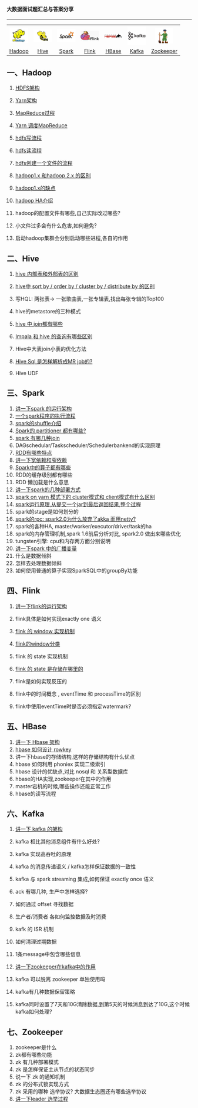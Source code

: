 #### 大数据面试题汇总与答案分享

------

<table>
    <tr>
     <th><img width="50px" src="./pictures/hadoop.jpg"></th>
     <th><img width="50px" src="./pictures/hive.jpg"></th>
     <th><img width="50px" src="./pictures/spark.jpg"></th>
     <th><img width="50px" src="./pictures/flink.png"></th>
     <th><img width="50px" src="./pictures/hbase.png"></th>
     <th><img width="50px" src="./pictures/kafka.png"></th>
     <th><img width="50px" src="./pictures/zookeeper.jpg"></th>
    </tr>
<tr>
  <td align="center"><a href="#一hadoop">Hadoop</a></td>
  <td align="center"><a href="#二hive">Hive</a></td>
  <td align="center"><a href="#三spark">Spark</a></td>
  <td align="center"><a href="#四flink">Flink</a></td>
  <td align="center"><a href="#五hbase">HBase</a></td>
  <td align="center"><a href="#六kafka">Kafka</a></td>
  <td align="center"><a href="#七zookeeper">Zookeeper</a></td>
</tr>
    </table>


## 一、Hadoop

1. [HDFS架构](./docs/HDFS架构.md)

2. [Yarn架构](./docs/Yarn架构.md)

3. [MapReduce过程](./docs/MapReduce过程.md)

4. [Yarn 调度MapReduce](./docs/Yarn调度MapReduce.md)

5. [hdfs写流程](./docs/hdfs写流程.md)

6. [hdfs读流程](./docs/hdfs读流程.md)

7. [hdfs创建一个文件的流程](./docs/hdfs创建一个文件的流程.md)

8. [hadoop1.x 和hadoop 2.x 的区别](./docs/hadoop1.x和hadoop2.x的区别.md)

9. [hadoop1.x的缺点](./docs/hadoop1.x的缺点.md)

10. [hadoop HA介绍](./docs/hadoopHA介绍.md)

11. hadoop的配置文件有哪些,自己实际改过哪些?

12. 小文件过多会有什么危害,如何避免?

13. 启动hadoop集群会分别启动哪些进程,各自的作用

    

## 二、Hive

1. [hive 内部表和外部表的区别](./docs/hive内部表和外部表的区别.md)

2. [hive中 sort by / order by / cluster by / distribute by 的区别](./docs/hive四种排序方式的区别.md)

3. 写HQL: 两张表-> 一张歌曲表,一张专辑表,找出每张专辑的Top100

4. hive的metastore的三种模式

5. [hive 中 join都有哪些](./docs/hive中join都有哪些.md)

6. [Impala 和 hive 的查询有哪些区别](./docs/Impala和hive的查询有哪些区别.md)

7. Hive中大表join小表的优化方法

8. [Hive Sql 是怎样解析成MR job的?](./docs/HiveToMR.md)

9. Hive UDF

   

## 三、Spark

1. [讲一下spark 的运行架构](./docs/讲一下spark的运行架构.md)
2. [一个spark程序的执行流程](./docs/一个spark程序的执行流程.md)
3. [spark的shuffle介绍](./docs/spark的shuffle介绍.md)
4. [Spark的 partitioner 都有哪些?](./docs/Spark的partitioner都有哪些.md)
5. [spark 有哪几种join](./docs/spark有哪几种join.md)
6. DAGschedular/Taskscheduler/Schedulerbankend的实现原理
7. [RDD有哪些特点](./docs/RDD有哪些特点.md)
8. [讲一下宽依赖和窄依赖](./docs/讲一下宽依赖和窄依赖.md)
9. [Spark中的算子都有哪些](./docs/Spark中的算子都有哪些.md)
10. RDD的缓存级别都有哪些
11. RDD 懒加载是什么意思
12. [讲一下spark的几种部署方式](./docs/讲一下spark的几种部署方式.md)
13. [spark on yarn 模式下的 cluster模式和 client模式有什么区别](./docs/spark中cluster模式和client模式有什么区别.md)
14. [spark运行原理,从提交一个jar到最后返回结果,整个过程](./docs/spark从提交一个jar到最后返回结果.md)
15. spark的stage是如何划分的
16. [spark的rpc: spark2.0为什么放弃了akka 而用netty?](./docs/spark2.0为什么放弃了akka而用netty.md)
17. spark的各种HA,  master/worker/executor/driver/task的ha
18. spark的内存管理机制,spark 1.6前后分析对比, spark2.0 做出来哪些优化
19. tungsten引擎: cpu和内存两方面分别说明
20. [讲一下spark 中的广播变量](./docs/spark中的广播变量.md)
21. 什么是数据倾斜
22. 怎样去处理数据倾斜
23. 如何使用普通的算子实现SparkSQL中的groupBy功能

## 四、Flink

1. [讲一下flink的运行架构](./docs/讲一下flink的运行架构.md)

2. flink具体是如何实现exactly one 语义

3. [flink 的 window 实现机制](./docs/flink的window实现机制.md)

4. [flink的window分类](./docs/flink的window分类.md)

5. flink 的 state 实现机制

6. [flink 的 state 是存储在哪里的](./docs/flink的state是存储在哪里的.md)

7. flink是如何实现反压的

8. flink中的时间概念 , eventTime 和 processTime的区别

9. flink中使用eventTime时是否必须指定watermark?

   

## 五、HBase

1. [讲一下 Hbase 架构](./docs/讲一下Hbase架构.md)
2. [hbase 如何设计 rowkey](./docs/hbase如何设计rowkey.md)
3. 讲一下hbase的存储结构,这样的存储结构有什么优点
4. hbase 如何利用 phoniex 实现二级索引
5. hbase 设计的优缺点,对比 nosql 和 关系型数据库
6. hbase的HA实现,zookeeper在其中的作用
7. master宕机的时候,哪些操作还能正常工作
8. hbase的读写流程

## 六、Kafka

1. [讲一下 kafka 的架构](./docs/讲一下kafka的架构.md)

2. kafka 相比其他消息组件有什么好处?

3. kafka 实现高吞吐的原理

4. kafka 的消息传递语义 / kafka怎样保证数据的一致性

5. kafka 与 spark streaming 集成,如何保证 exactly once 语义

6. ack 有哪几种, 生产中怎样选择?

7. 如何通过 offset 寻找数据

8. 生产者/消费者 各如何监控数据及时消费

9. kafk 的 ISR 机制

10. 如何清理过期数据

11. 1条message中包含哪些信息

12. [讲一下zookeeper在kafka中的作用](./docs/讲一下zookeeper在kafka中的作用.md)

13. kafka 可以脱离 zookeeper 单独使用吗

14. kafka有几种数据保留策略

15. kafka同时设置了7天和10G清除数据,到第5天的时候消息到达了10G,这个时候kafka如何处理?

    

## 七、Zookeeper

1. zookeeper是什么
2. zk都有哪些功能
3. zk 有几种部署模式
4. zk 是怎样保证主从节点的状态同步
5. 说一下 zk 的通知机制
6. zk 的分布式锁实现方式
7. zk 采用的哪种 选举协议? 大数据生态圈还有哪些选举协议
8. [讲一下leader 选举过程](./docs/讲一下leader选举过程.md)

